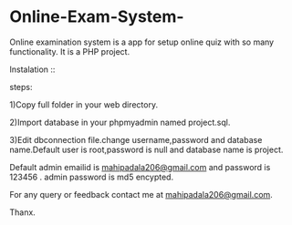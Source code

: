 # Online-Exam-System-
Online examination system is a app for setup online quiz with so many functionality.
It is a PHP project.


Instalation ::

steps:

1)Copy full folder in your web directory.

2)Import database in your phpmyadmin named project.sql.

3)Edit dbconnection file.change username,password and database name.Default user is root,password is null and database name is project.

Default admin emailid is mahipadala206@gmail.com and password is 123456 .
admin password is md5 encypted.

For any query or feedback contact me at mahipadala206@gmail.com.

Thanx.

